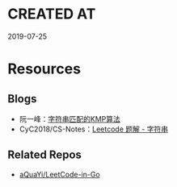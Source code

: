 # CREATED AT
2019-07-25

# Resources
## Blogs
- 阮一峰：[字符串匹配的KMP算法](http://www.ruanyifeng.com/blog/2013/05/Knuth%E2%80%93Morris%E2%80%93Pratt_algorithm.html)
- CyC2018/CS-Notes：[Leetcode 题解 - 字符串](https://github.com/CyC2018/CS-Notes/blob/master/notes/Leetcode%20%E9%A2%98%E8%A7%A3%20-%20%E5%AD%97%E7%AC%A6%E4%B8%B2.md)

## Related Repos
- [aQuaYi/LeetCode-in-Go](https://github.com/aQuaYi/LeetCode-in-Go)
